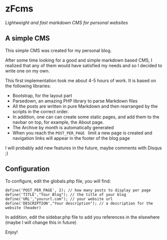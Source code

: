 # zFcms
_Lightweight and fast markdown CMS for personal websites_

## A simple CMS

This simple CMS was created for my personal blog.

After some time looking for a good and simple markdown based CMS, I realized that any of them would have satisfied my needs and so I decided to write one on my own.

This first implementation took me about 4-5 hours of work. It is based on the following libraries:

* Bootstrap, for the layout part
* Parsedown, an amazing PHP library to parse Markdown files
* All the posts are written in pure Markdown and then rearranged by the scripts in the correct order. 
* In addition, one can can create some static pages, and add them to the navbar on top, for example, the About page.
* The Archive by month is automatically generated
* When you reach the  `POST_PER_PAGE ` limit a new page is created and navigation links will appear in the footer of the blog page

I will probably add new features in the future, maybe comments with Disqus ;)

## Configuration

To configure, edit the globals.php file, you will find:

    define('POST_PER_PAGE', 2); // how many posts to display per page
    define('TITLE',"Your Blog"); // the title of your blog
    define('URL',"yoururl.com"); // your website url
    define('DESCRIPTION',"Your description"); // a description for the website (header)

In addition, edit the sidebar.php file to add you references in the elsewhere (maybe I will change this in future)

Enjoy!

